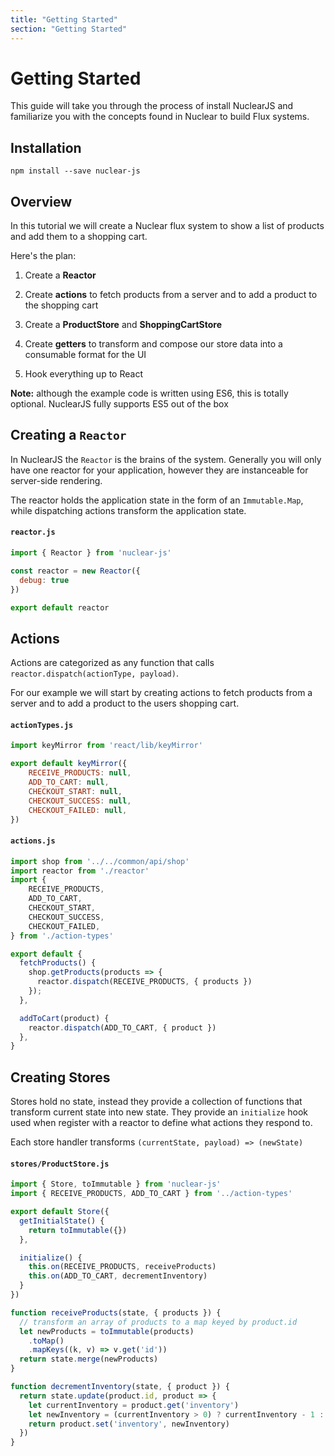 ```yaml
---
title: "Getting Started"
section: "Getting Started"
---
```


# Getting Started

This guide will take you through the process of install NuclearJS and familiarize you with the concepts found in Nuclear to build Flux systems.

## Installation

```shell
npm install --save nuclear-js
```



## Overview

In this tutorial we will create a Nuclear flux system to show a list of products and add them to a shopping cart.

Here's the plan:

1. Create a **Reactor**

2. Create **actions** to fetch products from a server and to add a product to the shopping cart

3. Create a **ProductStore** and **ShoppingCartStore**

4. Create **getters** to transform and compose our store data into a consumable format for the UI

5. Hook everything up to React


**Note:** although the example code is written using ES6, this is totally optional.  NuclearJS fully supports ES5 out of the box 


## Creating a `Reactor`

In NuclearJS the `Reactor` is the brains of the system.  Generally you will only have one reactor for your application, however they are instanceable
for server-side rendering.

The reactor holds the application state in the form of an `Immutable.Map`, while dispatching actions transform the application state.

#### `reactor.js`

```javascript
import { Reactor } from 'nuclear-js'

const reactor = new Reactor({
  debug: true
})

export default reactor
```

## Actions

Actions are categorized as any function that calls `reactor.dispatch(actionType, payload)`.

For our example we will start by creating actions to fetch products from a server and to add a product to the users shopping cart.

#### `actionTypes.js`

```javascript
import keyMirror from 'react/lib/keyMirror'

export default keyMirror({
    RECEIVE_PRODUCTS: null,
    ADD_TO_CART: null,
    CHECKOUT_START: null,
    CHECKOUT_SUCCESS: null,
    CHECKOUT_FAILED: null,
})
```

#### `actions.js`

```javascript
import shop from '../../common/api/shop'
import reactor from './reactor'
import {
    RECEIVE_PRODUCTS,
    ADD_TO_CART,
    CHECKOUT_START,
    CHECKOUT_SUCCESS,
    CHECKOUT_FAILED,
} from './action-types'

export default {
  fetchProducts() {
    shop.getProducts(products => {
      reactor.dispatch(RECEIVE_PRODUCTS, { products })
    });
  },

  addToCart(product) {
    reactor.dispatch(ADD_TO_CART, { product })
  },
}
```


## Creating Stores

Stores hold no state, instead they provide a collection of functions that transform current state into new state.  They provide an `initialize` hook used when
register with a reactor to define what actions they respond to.

Each store handler transforms `(currentState, payload) => (newState)`

#### `stores/ProductStore.js`

```javascript
import { Store, toImmutable } from 'nuclear-js'
import { RECEIVE_PRODUCTS, ADD_TO_CART } from '../action-types'

export default Store({
  getInitialState() {
    return toImmutable({})
  },

  initialize() {
    this.on(RECEIVE_PRODUCTS, receiveProducts)
    this.on(ADD_TO_CART, decrementInventory)
  }
})

function receiveProducts(state, { products }) {
  // transform an array of products to a map keyed by product.id
  let newProducts = toImmutable(products)
    .toMap()
    .mapKeys((k, v) => v.get('id'))
  return state.merge(newProducts)
}

function decrementInventory(state, { product }) {
  return state.update(product.id, product => {
    let currentInventory = product.get('inventory')
    let newInventory = (currentInventory > 0) ? currentInventory - 1 : 0;
    return product.set('inventory', newInventory)
  })
}
```


